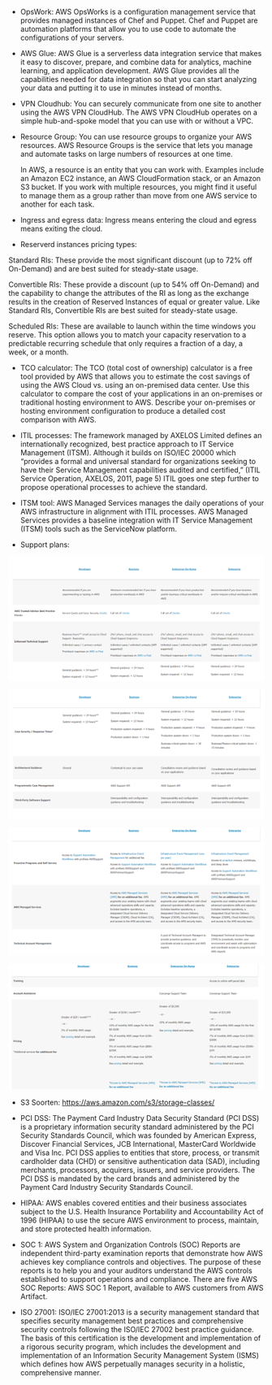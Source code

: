 - OpsWork: AWS OpsWorks is a configuration management service that provides managed instances of Chef and Puppet. Chef and Puppet are automation platforms that allow you to use code to automate the configurations of your servers.

- AWS Glue: AWS Glue is a serverless data integration service that makes it easy to discover, prepare, and combine data for analytics, machine learning, and application development. AWS Glue provides all the capabilities needed for data integration so that you can start analyzing your data and putting it to use in minutes instead of months.

- VPN Cloudhub: You can securely communicate from one site to another using the AWS VPN CloudHub. The AWS VPN CloudHub operates on a simple hub-and-spoke model that you can use with or without a VPC. 

- Resource Group: You can use resource groups to organize your AWS resources. AWS Resource Groups is the service that lets you manage and automate tasks on large numbers of resources at one time. 

    In AWS, a resource is an entity that you can work with. Examples include an Amazon EC2 instance, an AWS CloudFormation stack, or an Amazon S3 bucket. If you work with multiple resources, you might find it useful to manage them as a group rather than move from one AWS service to another for each task. 

- Ingress and egress data: Ingress means entering the cloud and egress means exiting the cloud. 

- Reserverd instances pricing types: 

Standard RIs: These provide the most significant discount (up to 72% off On-Demand) and are best suited for steady-state usage.

Convertible RIs: These provide a discount (up to 54% off On-Demand) and the capability to change the attributes of the RI as long as the exchange results in the creation of Reserved Instances of equal or greater value. Like Standard RIs, Convertible RIs are best suited for steady-state usage.

Scheduled RIs: These are available to launch within the time windows you reserve. This option allows you to match your capacity reservation to a predictable recurring schedule that only requires a fraction of a day, a week, or a month. 

- TCO calculator: The TCO (total cost of ownership) calculator is a free tool provided by AWS that allows you to estimate the cost savings of using the AWS Cloud vs. using an on-premised data center. Use this calculator to compare the cost of your applications in an on-premises or traditional hosting environment to AWS. Describe your on-premises or hosting environment configuration to produce a detailed cost comparison with AWS.

- ITIL processes: The framework managed by AXELOS Limited defines an internationally recognized, best practice approach to IT Service Management (ITSM). Although it builds on ISO/IEC 20000 which “provides a formal and universal standard for organizations seeking to have their Service Management capabilities audited and certified,” (ITIL Service Operation, AXELOS, 2011, page 5) ITIL goes one step further to propose operational processes to achieve the standard. 

- ITSM tool: AWS Managed Services manages the daily operations of your AWS infrastructure in alignment with ITIL processes. AWS Managed Services provides a baseline integration with IT Service Management (ITSM) tools such as the ServiceNow platform.

- Support plans: 

![AWS-15](../00_includes/AWS15-1.png)

![AWS-15](../00_includes/AWS15-2.png)

![AWS-15](../00_includes/AWS15-3.png)

![AWS-15](../00_includes/AWS15-4.png)

- S3 Soorten: https://aws.amazon.com/s3/storage-classes/ 

- PCI DSS: The Payment Card Industry Data Security Standard (PCI DSS) is a proprietary information security standard administered by the PCI Security Standards Council, which was founded by American Express, Discover Financial Services, JCB International, MasterCard Worldwide and Visa Inc. PCI DSS applies to entities that store, process, or transmit cardholder data (CHD) or sensitive authentication data (SAD), including merchants, processors, acquirers, issuers, and service providers. The PCI DSS is mandated by the card brands and administered by the Payment Card Industry Security Standards Council. 

- HIPAA: AWS enables covered entities and their business associates subject to the U.S. Health Insurance Portability and Accountability Act of 1996 (HIPAA) to use the secure AWS environment to process, maintain, and store protected health information.

- SOC 1: AWS System and Organization Controls (SOC) Reports are independent third-party examination reports that demonstrate how AWS achieves key compliance controls and objectives. The purpose of these reports is to help you and your auditors understand the AWS controls established to support operations and compliance. There are five AWS SOC Reports: AWS SOC 1 Report, available to AWS customers from AWS Artifact. 

- ISO 27001: ISO/IEC 27001:2013 is a security management standard that specifies security management best practices and comprehensive security controls following the ISO/IEC 27002 best practice guidance. The basis of this certification is the development and implementation of a rigorous security program, which includes the development and implementation of an Information Security Management System (ISMS) which defines how AWS perpetually manages security in a holistic, comprehensive manner. 

